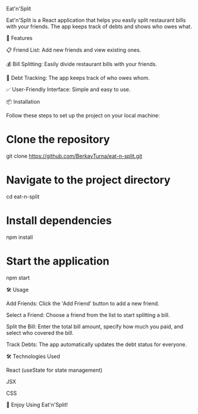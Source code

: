 Eat'n'Split

Eat'n'Split is a React application that helps you easily split restaurant bills with your friends. The app keeps track of debts and shows who owes what.

🚀 Features

📋 Friend List: Add new friends and view existing ones.

💰 Bill Splitting: Easily divide restaurant bills with your friends.

🔄 Debt Tracking: The app keeps track of who owes whom.

✅ User-Friendly Interface: Simple and easy to use.


📦 Installation

Follow these steps to set up the project on your local machine:

# Clone the repository
git clone https://github.com/BerkayTurna/eat-n-split.git

# Navigate to the project directory
cd eat-n-split

# Install dependencies
npm install

# Start the application
npm start

🛠️ Usage

Add Friends: Click the 'Add Friend' button to add a new friend.

Select a Friend: Choose a friend from the list to start splitting a bill.

Split the Bill: Enter the total bill amount, specify how much you paid, and select who covered the bill.

Track Debts: The app automatically updates the debt status for everyone.

🛠️ Technologies Used

React (useState for state management)

JSX

CSS


🎉 Enjoy Using Eat'n'Split!

